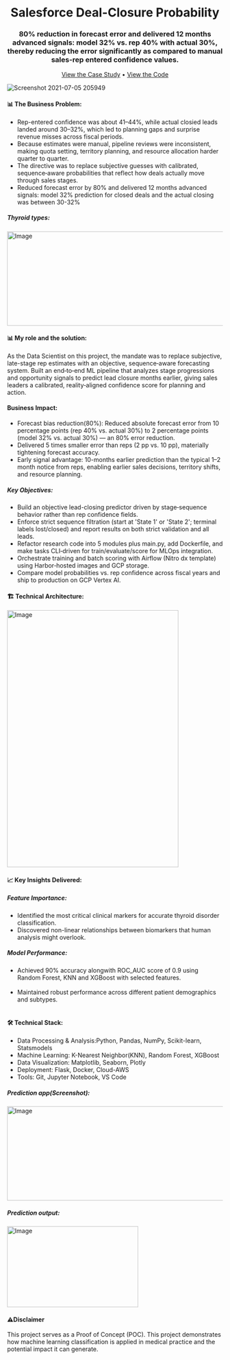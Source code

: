 <h1 align = "center">Salesforce Deal-Closure Probability</h1>

<h3 align='center'>80% reduction in forecast error and delivered 12 months advanced signals: model 32% vs. rep 40% with actual 30%, thereby reducing the error significantly as compared to manual sales-rep entered confidence values.</h3><p align="center"> <a href="https://sagar61205.github.io/Thyroid-detection/">View the Case Study</a> • <a href="https://github.com/sagar61205/Thyroid-detection">View the Code</a> </p>

![Screenshot 2021-07-05 205949](https://user-images.githubusercontent.com/5305547/127063302-2b8e0c7f-aa8b-4d91-9e2f-4b6f36b34319.png)

<h4>📊 The Business Problem:</h4>

<ul><li>Rep-entered confidence was about 41–44%, while actual closied leads landed around 30–32%, which led to planning gaps and surprise revenue misses across fiscal periods.</li>
<li>Because estimates were manual, pipeline reviews were inconsistent, making quota setting, territory planning, and resource allocation harder quarter to quarter.</li>
<li>The directive was to replace subjective guesses with calibrated, sequence‑aware probabilities that reflect how deals actually move through sales stages.</li>
<li>Reduced forecast error by 80% and delivered 12 months advanced signals: model 32% prediction for closed deals and the actual closing was between 30-32%</li>  
</ul>

<h5>Thyroid types:</h5>
<img width="620" height="220" alt="Image" src="https://github.com/user-attachments/assets/f4affcbd-8798-4b8f-9606-efa476950cfa" />

<h4>📊 My role and the solution:</h4>
As the Data Scientist on this project, the mandate was to replace subjective, late-stage rep estimates with an objective, sequence‑aware forecasting system. Built an end‑to‑end ML pipeline that 
analyzes stage progressions and opportunity signals to predict lead closure months earlier, 
giving sales leaders a calibrated, reality‑aligned confidence score for planning and action.
<br>

<h4>Business Impact:</h4>
<ul>
<li>Forecast bias reduction(80%): Reduced absolute forecast error from 10 percentage points (rep 40% vs. actual 30%) to 2 percentage points (model 32% vs. actual 30%) — an 80% error reduction.</li>
<li>Delivered 5 times smaller error than reps (2 pp vs. 10 pp), materially tightening forecast accuracy.</li>
<li>Early signal advantage: 10-months earlier prediction than the typical 1–2 month notice from reps, enabling earlier sales decisions, territory shifts, and resource planning.</li>
</ul>


<h5>Key Objectives:</h5>
<ul><li>Build an objective lead-closing predictor driven by stage‑sequence behavior rather than rep confidence fields.</li>
<li>Enforce strict sequence filtration (start at 'State 1' or 'State 2'; terminal labels lost/closed) and report results on both strict validation and all leads.</li>
<li>Refactor research code into 5 modules plus main.py, add Dockerfile, and make tasks CLI‑driven for train/evaluate/score for MLOps integration.</li>
<li>Orchestrate training and batch scoring with Airflow (Nitro dx template) using Harbor‑hosted images and GCP storage.</li>
<li>Compare model probabilities vs. rep confidence across fiscal years and ship to production on GCP Vertex AI.</li>
</ul>



<h4>🏗️ Technical Architecture:</h4>
<img width="400" height="600" alt="Image" src="https://github.com/user-attachments/assets/ffe27bfc-7283-4a33-aff4-8ab6e03fef98" />

<h4>📈 Key Insights Delivered:</h4>
                           
<h5>Feature Importance:</h5>
<ul>
<li>Identified the most critical clinical markers for accurate thyroid disorder classification.</li>   
<li>Discovered non-linear relationships between biomarkers that human analysis might overlook.</li>
</ul>

<h5>Model Performance:</h5>
<ul>
<li>Achieved 90% accuracy alongwith ROC_AUC score of 0.9 using Random Forest, KNN and XGBoost with selected features.</li><br>
<li>Maintained robust performance across different patient demographics and subtypes.</li><br>
</ul>

<h4>🛠️ Technical Stack:</h4>

<ul><li>Data Processing & Analysis:Python, Pandas, NumPy, Scikit-learn, Statsmodels</li>
<li>Machine Learning: K-Nearest Neighbor(KNN), Random Forest, XGBoost</li>
<li>Data Visualization: Matplotlib, Seaborn, Plotly</li>
<li>Deployment: Flask, Docker, Cloud-AWS</li>
<li>Tools: Git, Jupyter Notebook, VS Code</li>
</ul>

<h5>Prediction app(Screenshot):</h5>
<img width="620" height="220" alt="Image" src="https://github.com/user-attachments/assets/c6e68e13-46c8-4dad-b08d-74b5af86326d" />

<h5>Prediction output:</h5>
<img width="306" height="189" alt="Image" src="https://github.com/user-attachments/assets/152d7b1b-9107-40a0-9c37-261b249f0191" />

<h4>⚠️Disclaimer</h4>

This project serves as a Proof of Concept (POC). This project demonstrates how machine learning classification is applied in medical practice and the potential impact it can generate.
